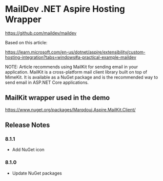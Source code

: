 # MailDev .NET Aspire Hosting Wrapper

https://github.com/maildev/maildev

Based on this article:

https://learn.microsoft.com/en-us/dotnet/aspire/extensibility/custom-hosting-integration?tabs=windows#a-practical-example-maildev

NOTE: Article recommends using MailKit for sending email in your application. 
MailKit is a cross-platform mail client library built on top of MimeKit. 
It is available as a NuGet package and is the recommended way to send email in ASP.NET Core applications.

## MailKit wrapper used in the demo

https://www.nuget.org/packages/Marqdouj.Aspire.MailKit.Client/

## Release Notes
### 8.1.1
- Add NuGet icon

### 8.1.0
- Update NuGet packages

